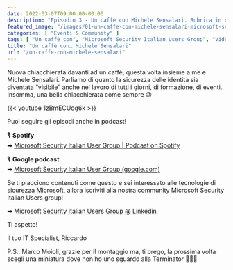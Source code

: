 ```yaml
---
date: 2022-03-07T09:00:00-00:00
description: "Episodio 3 - Un caffè con Michele Sensalari. Rubrica in cui si chiacchiera di security e compliance nell'ambito delle tecnologie Microsoft."
featured_image: "/images/01-un-caffe-con-michele-sensalari-microsoft-security-italian-users-group.jpg"
categories: [ "Eventi & Community" ]
tags: [ "Un caffè con", "Microsoft Security Italian Users Group", "Video" ]
title: "Un caffè con… Michele Sensalari"
url: "/un-caffe-con-michele-sensalari"
---
```

Nuova chiacchierata davanti ad un caffè, questa volta insieme a me e Michele Sensalari. Parliamo di quanto la sicurezza delle identità sia diventata “visibile” anche nel lavoro di tutti i giorni, di formazione, di eventi. Insomma, una bella chiacchierata come sempre 😉

{{< youtube 1zBmECUog6k >}}

Puoi seguire gli episodi anche in podcast!

🎙 **Spotify**  
➡ [Microsoft Security Italian User Group | Podcast on Spotify](https://open.spotify.com/show/6DYut6ML56sjtLJB6YGI7i)

🎙 **Google podcast**  
➡ [Microsoft Security Italian User Group (google.com)](https://podcasts.google.com/feed/aHR0cHM6Ly9hbmNob3IuZm0vcy83ZjFhMjQ3NC9wb2RjYXN0L3Jzcw?sa=X&ved=0CAIQ9sEGahcKEwjAoZafiO31AhUAAAAAHQAAAAAQaw)

Se ti piacciono contenuti come questo e sei interessato alle tecnologie di sicurezza Microsoft, allora iscriviti alla nostra community Microsoft Security Italian Users group!

➡ [Microsoft Security Italian Users Group @ Linkedin](https://www.linkedin.com/groups/9051256/)

Ti aspetto!

Il tuo IT Specialist, Riccardo

P.S.: Marco Moioli, grazie per il montaggio ma, ti prego, la prossima volta scegli una miniatura dove non ho uno sguardo alla Terminator 🤣🤣🤣